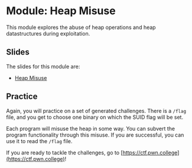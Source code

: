 # Module: Heap Misuse

This module explores the abuse of heap operations and heap datastructures during exploitation.

## Slides

The slides for this module are:

- [Heap Misuse](https://docs.google.com/presentation/d/1h8TvPvt9WtLD51U2VSsghPpuJa5wGO46p8zZRQ4L3o0/edit?usp=sharing)

## Practice


Again, you will practice on a set of generated challenges.
There is a `/flag` file, and you get to choose one binary on which the SUID flag will be set.

Each program will misuse the heap in some way.
You can subvert the program functionality through this misuse.
If you are successful, you can use it to read the `/flag` file.

If you are ready to tackle the challenges, go to [https://ctf.pwn.college](https://ctf.pwn.college)!

